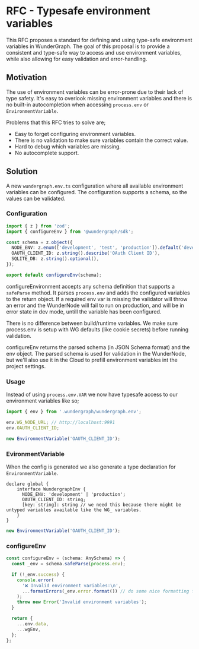 # RFC - Typesafe environment variables

This RFC proposes a standard for defining and using type-safe environment variables in WunderGraph. The goal of this proposal is to provide a consistent and type-safe way to access and use environment variables, while also allowing for easy validation and error-handling.

## Motivation

The use of environment variables can be error-prone due to their lack of type safety. It's easy to overlook missing environment variables and there is no built-in autocompletion when accessing `process.env` or `EnvironmentVariable`.

Problems that this RFC tries to solve are;

- Easy to forget configuring environment variables.
- There is no validation to make sure variables contain the correct value.
- Hard to debug which variables are missing.
- No autocomplete support.

## Solution

A new `wundergraph.env.ts` configuration where all available environment variables can be configured. The configuration supports a schema, so the values can be validated.

### Configuration

```ts
import { z } from 'zod';
import { configureEnv } from '@wundergraph/sdk';

const schema = z.object({
  NODE_ENV: z.enum(['development', 'test', 'production']).default('development'),
  OAUTH_CLIENT_ID: z.string().describe('OAuth Client ID'),
  SQLITE_DB: z.string().optional(),
});

export default configureEnv(schema);
```

configureEnvironment accepts any schema definition that supports a `safeParse` method. It parses `process.env` and adds the configured variables to the return object. If a required env var is missing the validator will throw an error and the WunderNode will fail to run on production, and will be in error state in dev mode, untill the variable has been configured.

There is no difference between build/runtime variables. We make sure process.env is setup with WG defaults (like cookie secrets) before running validation.

configureEnv returns the parsed schema (in JSON Schema format) and the env object. The parsed schema is used for validation in the WunderNode, but we'll also use it in the Cloud to prefill environment variables int the project settings.

### Usage

Instead of using `process.env.VAR` we now have typesafe access to our environment variables like so;

```ts
import { env } from '.wundergraph/wundergraph.env';

env.WG_NODE_URL; // http://localhost:9991
env.OAUTH_CLIENT_ID;

new EnvironmentVariable('OAUTH_CLIENT_ID');
```

### EvironmentVariable

When the config is generated we also generate a type declaration for `EnvironmentVariable`.

```
declare global {
    interface WundergraphEnv {
      NODE_ENV: 'development' | 'production';
      OAUTH_CLIENT_ID: string;
      [key: string]: string // we need this because there might be untyped variables available like the WG_ variables.
    }
}
```

```ts
new EnvironmentVariable('OAUTH_CLIENT_ID');
```

### configureEnv

```ts
const configureEnv = (schema: AnySchema) => {
  const _env = schema.safeParse(process.env);

  if (!_env.success) {
    console.error(
      '❌ Invalid environment variables:\n',
      ...formatErrors(_env.error.format()) // do some nice formatting for the console output
    );
    throw new Error('Invalid environment variables');
  }

  return {
    ...env.data,
    ...wgEnv,
  };
};
```
